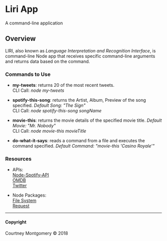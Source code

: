 # Liri App

A command-line application

## Overview

LIRI, also known as _Language Interpretation and Recognition Interface_, is command-line Node app that receives specific command-line arguments and returns data based on the command.

### Commands to Use

- **my-tweets**: returns 20 of the most recent tweets.  
   CLI Call: _node my-tweets_

- **spotify-this-song**: returns the Artist, Album, Preview of the song specified. _Default Song: "The Sign"_  
   CLI Call: _node spotify-this-song songName_

- **movie-this**: returns the movie details of the specified movie title. _Default Movie: "Mr. Nobody"_  
   CLI Call: _node movie-this movieTitle_

- **do-what-it-says**: reads a command from a file and executes the command specified. _Default Command: "movie-this 'Casino Royale'"_

### Resources

- APIs:  
   [Node-Spotify-API](https://www.npmjs.com/package/node-spotify-api)  
   [OMDB](http://www.omdbapi.com/)  
   [Twitter](https://www.npmjs.com/package/twitter)

- Node Packages:  
   [File System](https://nodejs.org/docs/latest-v7.x/api/fs.html)  
   [Request](https:/www.npmjs.com/package/request)

---

#### Copyright

Courtney Montgomery &copy; 2018
